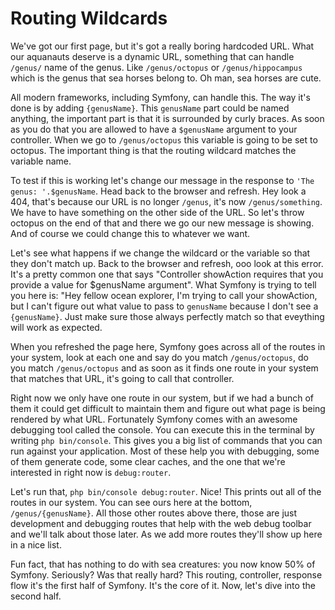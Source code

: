 # Routing Wildcards

We've got our first page, but it's got a really boring hardcoded URL. What our aquanauts deserve is
a dynamic URL, something that can handle `/genus/` name of the genus. Like `/genus/octopus` or `/genus/hippocampus`
which is the genus that sea horses belong to. Oh man, sea horses are cute. 

All modern frameworks, including Symfony, can handle this. The way it's done is by adding `{genusName}`. This
`genusName` part could be named anything, the important part is that it is surrounded by curly braces. As soon
as you do that you are allowed to have a `$genusName` argument to your controller. When we go to `/genus/octopus`
this variable is going to be set to octopus. The important thing is that the routing wildcard matches the variable
name.

To test if this is working let's change our message in the response to `'The genus: '.$genusName`. Head back to the
browser and refresh. Hey look a 404, that's because our URL is no longer `/genus`, it's now `/genus/something`. We
have to have something on the other side of the URL. So let's throw octopus on the end of that and there we go
our new message is showing. And of course we could change this to whatever we want. 

Let's see what happens if we change the wildcard or the variable so that they don't match up. Back to the browser
and refresh, ooo look at this error. It's a pretty common one that says "Controller showAction requires that you
provide a value for $genusName argument". What Symfony is trying to tell you here is: "Hey fellow ocean explorer,
I'm trying to call your showAction, but I can't figure out what value to pass to `genusName` because I don't see
a `{genusName}`. Just make sure those always perfectly match so that eveything will work as expected.

When you refreshed the page here, Symfony goes across all of the routes in your system, look at each one and say
do you match `/genus/octopus`, do you match `/genus/octopus` and as soon as it finds one route in your system
that matches that URL, it's going to call that controller. 

Right now we only have one route in our system, but if we had a bunch of them it could get difficult to maintain
them and figure out what page is being rendered by what URL. Fortunately Symfony comes with an awesome debugging
tool called the console. You can execute this in the terminal by writing `php bin/console`. This gives you a big
list of commands that you can run against your application. Most of these help you with debugging, some of them
generate code, some clear caches, and the one that we're interested in right now is `debug:router`. 

Let's run that, `php bin/console debug:router`. Nice! This prints out all of the routes in our system. You can see
ours here at the bottom, `/genus/{genusName}`. All those other routes above there, those are just development and 
debugging routes that help with the web debug toolbar and we'll talk about those later. As we add more routes they'll
show up here in a nice list. 

Fun fact, that has nothing to do with sea creatures: you now know 50% of Symfony. Seriously? Was that really hard?
This routing, controller, response flow it's the first half of Symfony. It's the core of it. Now, let's dive into
the second half. 
